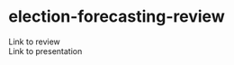 
<!-- README.md is generated from README.Rmd. Please edit that file -->

# election-forecasting-review

Link to review  
Link to presentation
